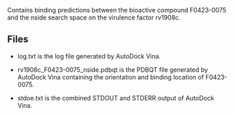 Contains binding predictions between the bioactive compound F0423-0075 and the nside search space on the virulence factor rv1908c.

## Files

- log.txt is the log file generated by AutoDock Vina.

- rv1908c_F0423-0075_nside.pdbqt is the PDBQT file generated by AutoDock Vina containing the orientation and binding location of F0423-0075.

- stdoe.txt is the combined STDOUT and STDERR output of AutoDock Vina.

